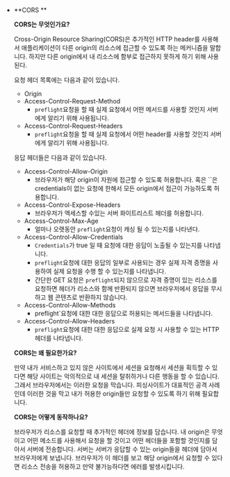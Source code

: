 - **CORS **
    
    **CORS는 무엇인가요?**
    
    Cross-Origin Resource Sharing(CORS)은 추가적인 HTTP header를 사용해서 애플리케이션이 다른 origin의 리소스에 접근할 수 있도록 하는 메커니즘을 말합니다. 하지만 다른 origin에서 내 리소스에 함부로 접근하지 못하게 하기 위해 사용된다.
    
    요청 헤더 목록에는 다음과 같이 있습니다.
    
    - Origin
    - Access-Control-Request-Method
        - `preflight`요청을 할 때 실제 요청에서 어떤 메서드를 사용할 것인지 서버에게 알리기 위해 사용됩니다.
    - Access-Control-Request-Headers
        - `preflight`요청을 할 때 실제 요청에서 어떤 header를 사용할 것인지 서버에게 알리기 위해 사용됩니다.
    
    응답 헤더들은 다음과 같이 있습니다.
    
    - Access-Control-Allow-Origin
        - 브라우저가 해당 origin이 자원에 접근할 수 있도록 허용합니다. 혹은 ``은 credentials이 없는 요청에 한해서 모든 origin에서 접근이 가능하도록 허용합니다.
    - Access-Control-Expose-Headers
        - 브라우저가 액세스할 수있는 서버 화이트리스트 헤더를 허용합니다.
    - Access-Control-Max-Age
        - 얼마나 오랫동안 `preflight`요청이 캐싱 될 수 있는지를 나타낸다.
    - Access-Control-Allow-Credentials
        - `Credentials`가 true 일 때 요청에 대한 응답이 노출될 수 있는지를 나타냅니다.
        - `preflight`요청에 대한 응답의 일부로 사용되는 경우 실제 자격 증명을 사용하여 실제 요청을 수행 할 수 있는지를 나타냅니다.
        - 간단한 GET 요청은 `preflight`되지 않으므로 자격 증명이 있는 리소스를 요청하면 헤더가 리소스와 함께 반환되지 않으면 브라우저에서 응답을 무시하고 웹 콘텐츠로 반환하지 않습니다.
    - Access-Control-Allow-Methods
        - preflight`요청에 대한 대한 응답으로 허용되는 메서드들을 나타냅니다.
    - Access-Control-Allow-Headers
        - `preflight`요청에 대한 대한 응답으로 실제 요청 시 사용할 수 있는 HTTP 헤더를 나타냅니다.
    
    **CORS는 왜 필요한가요?**
    
    만약 내가 서비스하고 있지 않은 사이트에서 세션을 요청해서 세션을 획득할 수 있다면 해당 사이트는 악의적으로 내 세션을 탈취하거나 다른 행동을 할 수 있습니다. 그래서 브라우저에서는 이러한 요청을 막습니다. 피싱사이트가 대표적인 공격 사례인데 이러한 것을 막고 내가 허용한 origin들만 요청할 수 있도록 하기 위해 필요합니다.
    
    **CORS는 어떻게 동작하나요?**
    
    브라우저가 리소스를 요청할 때 추가적인 헤더에 정보를 담습니다. 내 origin은 무엇이고 어떤 메소드를 사용해서 요청을 할 것이고 어떤 헤더들을 포함할 것인지를 담아서 서버에 전송합니다. 서버는 서버가 응답할 수 있는 origin들을 헤더에 담아서 브라우저에게 보냅니다. 브라우저가 이 헤더를 보고 해당 origin에서 요청할 수 있다면 리소스 전송을 허용하고 만약 불가능하다면 에러를 발생시킵니다.

